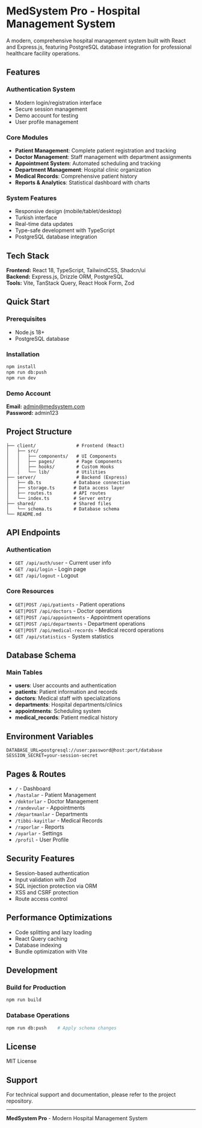 # MedSystem Pro - Hospital Management System

A modern, comprehensive hospital management system built with React and Express.js, featuring PostgreSQL database integration for professional healthcare facility operations.

## Features

### Authentication System
- Modern login/registration interface
- Secure session management
- Demo account for testing
- User profile management

### Core Modules
- **Patient Management**: Complete patient registration and tracking
- **Doctor Management**: Staff management with department assignments
- **Appointment System**: Automated scheduling and tracking
- **Department Management**: Hospital clinic organization
- **Medical Records**: Comprehensive patient history
- **Reports & Analytics**: Statistical dashboard with charts

### System Features
- Responsive design (mobile/tablet/desktop)
- Turkish interface
- Real-time data updates
- Type-safe development with TypeScript
- PostgreSQL database integration

## Tech Stack

**Frontend:** React 18, TypeScript, TailwindCSS, Shadcn/ui  
**Backend:** Express.js, Drizzle ORM, PostgreSQL  
**Tools:** Vite, TanStack Query, React Hook Form, Zod

## Quick Start

### Prerequisites
- Node.js 18+
- PostgreSQL database

### Installation
```bash
npm install
npm run db:push
npm run dev
```

### Demo Account
**Email:** admin@medsystem.com  
**Password:** admin123

## Project Structure

```
├── client/               # Frontend (React)
│   ├── src/
│   │   ├── components/   # UI Components
│   │   ├── pages/        # Page Components
│   │   ├── hooks/        # Custom Hooks
│   │   └── lib/          # Utilities
├── server/               # Backend (Express)
│   ├── db.ts            # Database connection
│   ├── storage.ts       # Data access layer
│   ├── routes.ts        # API routes
│   └── index.ts         # Server entry
├── shared/              # Shared files
│   └── schema.ts        # Database schema
└── README.md
```

## API Endpoints

### Authentication
- `GET /api/auth/user` - Current user info
- `GET /api/login` - Login page
- `GET /api/logout` - Logout

### Core Resources
- `GET|POST /api/patients` - Patient operations
- `GET|POST /api/doctors` - Doctor operations
- `GET|POST /api/appointments` - Appointment operations
- `GET|POST /api/departments` - Department operations
- `GET|POST /api/medical-records` - Medical record operations
- `GET /api/statistics` - System statistics

## Database Schema

### Main Tables
- **users**: User accounts and authentication
- **patients**: Patient information and records
- **doctors**: Medical staff with specializations
- **departments**: Hospital departments/clinics
- **appointments**: Scheduling system
- **medical_records**: Patient medical history

## Environment Variables

```env
DATABASE_URL=postgresql://user:password@host:port/database
SESSION_SECRET=your-session-secret
```

## Pages & Routes

- `/` - Dashboard
- `/hastalar` - Patient Management
- `/doktorlar` - Doctor Management
- `/randevular` - Appointments
- `/departmanlar` - Departments
- `/tibbi-kayitlar` - Medical Records
- `/raporlar` - Reports
- `/ayarlar` - Settings
- `/profil` - User Profile

## Security Features

- Session-based authentication
- Input validation with Zod
- SQL injection protection via ORM
- XSS and CSRF protection
- Route access control

## Performance Optimizations

- Code splitting and lazy loading
- React Query caching
- Database indexing
- Bundle optimization with Vite

## Development

### Build for Production
```bash
npm run build
```

### Database Operations
```bash
npm run db:push    # Apply schema changes
```

## License

MIT License

## Support

For technical support and documentation, please refer to the project repository.

---

**MedSystem Pro** - Modern Hospital Management System